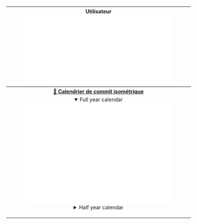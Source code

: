<table>
  <tr>
    <th align="center">Utilisateur</th>
  </tr>
  <tr>
    <td align="center">
     <img alt="" width="400" src="https://github.com/AurelienADVANCED/AurelienADVANCED/blob/main/metrics.classic.svg" alt=""></img>
    </td>
  </tr>
  <tr>
    <th><a href="source/plugins/isocalendar/README.md">📅 Calendrier de commit isométrique</a></th>
  </tr>
  <tr>
        <td  align="center">
        <details open><summary>Full year calendar</summary><img alt="" width="400" src="https://github.com/AurelienADVANCED/AurelienADVANCED/blob/main/metrics.plugin.isocalendar.fullyear.svg" alt=""></img></details>
        <details><summary>Half year calendar</summary><img alt="" width="400" src="https://github.com/lowlighter/metrics/blob/examples/metrics.plugin.isocalendar.svg" alt=""></img></details>
        <img width="900" height="1" alt="">
      </td>
  </tr> 
  </table>

